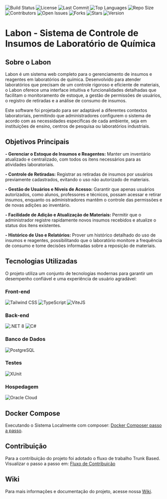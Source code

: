 ![Build Status](https://github.com/ifpebj-ti/lab-solos/actions/workflows/main.yml/badge.svg)
![License](https://img.shields.io/github/license/ifpebj-ti/lab-solos)
![Last Commit](https://img.shields.io/github/last-commit/ifpebj-ti/lab-solos)
![Top Languages](https://img.shields.io/github/languages/top/ifpebj-ti/lab-solos)
![Repo Size](https://img.shields.io/github/repo-size/ifpebj-ti/lab-solos)
![Contributors](https://img.shields.io/github/contributors/ifpebj-ti/lab-solos)
![Open Issues](https://img.shields.io/github/issues/ifpebj-ti/lab-solos)
![Forks](https://img.shields.io/github/forks/ifpebj-ti/lab-solos)
![Stars](https://img.shields.io/github/stars/ifpebj-ti/lab-solos)
![Version](https://img.shields.io/github/v/tag/ifpebj-ti/lab-solos)


# Labon - Sistema de Controle de Insumos de Laboratório de Química

## Sobre o Labon
Labon é um sistema web completo para o gerenciamento de insumos e reagentes em laboratórios de química. Desenvolvido para atender laboratórios que precisam de um controle rigoroso e eficiente de materiais, o Labon oferece uma interface intuitiva e funcionalidades detalhadas que facilitam o monitoramento de estoque, a gestão de permissões de usuários, o registro de retiradas e a análise de consumo de insumos.

Este software foi projetado para ser adaptável a diferentes contextos laboratoriais, permitindo que administradores configurem o sistema de acordo com as necessidades específicas de cada ambiente, seja em instituições de ensino, centros de pesquisa ou laboratórios industriais.


## Objetivos Principais
**- Gerenciar o Estoque de Insumos e Reagentes:** Manter um inventário atualizado e centralizado, com todos os itens necessários para as atividades laboratoriais.

**- Controle de Retiradas:** Registrar as retiradas de insumos por usuários previamente cadastrados, evitando o uso não autorizado de materiais.

**- Gestão de Usuários e Níveis de Acesso:** Garantir que apenas usuários autorizados, como alunos, professores e técnicos, possam acessar e retirar insumos, enquanto os administradores mantêm o controle das permissões e de novas adições ao inventário.

**- Facilidade de Adição e Atualização de Materiais:** Permitir que o administrador registre rapidamente novos insumos recebidos e atualize o status dos itens existentes.

**- Histórico de Uso e Relatórios:** Prover um histórico detalhado do uso de insumos e reagentes, possibilitando que o laboratório monitore a frequência de consumo e tome decisões informadas sobre a reposição de materiais.

## Tecnologias Utilizadas

O projeto utiliza um conjunto de tecnologias modernas para garantir um desempenho confiável e uma experiência de usuário agradável:

### Front-end

![Tailwind CSS](https://img.shields.io/badge/Tailwind_CSS-grey?style=for-the-badge&logo=tailwind-css&logoColor=38B2AC) ![TypeScript](https://img.shields.io/badge/typescript-%23007ACC.svg?style=for-the-badge&logo=typescript&logoColor=white) ![ViteJS](https://img.shields.io/badge/Vite-646CFF?style=for-the-badge&logo=vite&logoColor=white)
### Back-end

![.NET 8](https://img.shields.io/badge/.NET-512BD4?style=for-the-badge&logo=dotnet&logoColor=white)
![C#](https://img.shields.io/badge/C%23-239120?style=for-the-badge&logo=csharp&logoColor=white)

### Banco de Dados

![PostgreSQL](https://img.shields.io/badge/PostgreSQL-316192?style=for-the-badge&logo=postgresql&logoColor=white)

### Testes

  ![XUnit](https://img.shields.io/badge/XUnit-5E5349?style=for-the-badge&logo=xunit&logoColor=white)

### Hospedagem

![Oracle Cloud](https://img.shields.io/badge/Oracle_Cloud-F80000?style=for-the-badge&logo=oracle&logoColor=white)

## Docker Compose
Executando o Sistema Localmente com composer: [Docker Composer passo a passo](https://github.com/ifpebj-ti/lab-solos.wiki.git).

## Contribuição
Para a contribuição do projeto foi adotado o fluxo de trabalho Trunk Based. 
Visualizar o passo a passo em: [Fluxo de Contribuição](https://github.com/ifpebj-ti/lab-solos/blob/main/CONTRIBUTING.md)

## Wiki
Para mais informações e documentação do projeto, acesse nossa [Wiki](https://github.com/ifpebj-ti/lab-solos/wiki).

